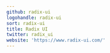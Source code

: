 ```yaml
---
github: radix-ui
logohandle: radix-ui
sort: radix-ui
title: Radix UI
twitter: radix_ui
website: 'https://www.radix-ui.com/'
---
```

